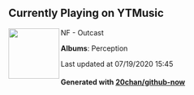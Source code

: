 ## Currently Playing on YTMusic

[<img align="left" width="100" src="https://lh3.googleusercontent.com/E3J-qjxgo0Yumxq7JFNmT2ih57nuZSvSaAyAqf914XoA_XVi0YKaS_c8daa5wNB9KkS-2dMpunGUXEF9Lg">](https://music.youtube.com/channel/UCjiGsk3ePl9fajUfgNVFGBA)

NF - Outcast

**Albums**: Perception

Last updated at 07/19/2020 15:45

#### Generated with [20chan/github-now](https://github.com/20chan/github-now)


<!--
**20chan/20chan** is a ✨ _special_ ✨ repository because its `README.md` (this file) appears on your GitHub profile.

Here are some ideas to get you started:

- 🔭 I’m currently working on ...
- 🌱 I’m currently learning ...
- 👯 I’m looking to collaborate on ...
- 🤔 I’m looking for help with ...
- 💬 Ask me about ...
- 📫 How to reach me: ...
- 😄 Pronouns: ...
- ⚡ Fun fact: ...
-->
